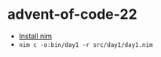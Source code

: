 # advent-of-code-22

- [Install nim](https://nim-lang.org/install.html)
- `nim c -o:bin/day1 -r src/day1/day1.nim`